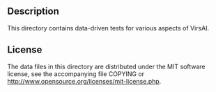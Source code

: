 Description
------------

This directory contains data-driven tests for various aspects of VirsAI.

License
--------

The data files in this directory are distributed under the MIT software
license, see the accompanying file COPYING or
http://www.opensource.org/licenses/mit-license.php.

